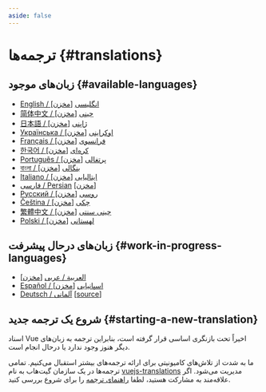 ```yaml
---
aside: false
---
```


# ترجمه‌ها {#translations}

## زبان‌های موجود {#available-languages}

- [English / انگلیسی](https://vuejs.org/) [[مخزن](https://github.com/vuejs/docs)]
- [简体中文 / چینی](https://cn.vuejs.org/) [[مخزن](https://github.com/vuejs-translations/docs-zh-cn)]
- [日本語 / ژاپنی](https://ja.vuejs.org/) [[مخزن](https://github.com/vuejs-translations/docs-ja)]
- [Українська / اوکراینی](https://ua.vuejs.org/) [[مخزن](https://github.com/vuejs-translations/docs-uk)]
- [Français / فرانسوی](https://fr.vuejs.org) [[مخزن](https://github.com/vuejs-translations/docs-fr)]
- [한국어 / کره‌ای](https://ko.vuejs.org) [[مخزن](https://github.com/vuejs-translations/docs-ko)]
- [Português / پرتغالی](https://pt.vuejs.org) [[مخزن](https://github.com/vuejs-translations/docs-pt)]
- [বাংলা / بنگالی](https://bn.vuejs.org) [[مخزن](https://github.com/vuejs-translations/docs-bn)]
- [Italiano / ایتالیایی](https://it.vuejs.org) [[مخزن](https://github.com/vuejs-translations/docs-it)]
- [فارسی / Persian](https://fa.vuejs.org) [[مخزن](https://github.com/vuejs-translations/docs-fa)]
- [Русский / روسی](https://ru.vuejs.org/) [[مخزن](https://github.com/vuejs-translations/docs-ru)]
- [Čeština / چکی](https://cs.vuejs.org/) [[مخزن](https://github.com/vuejs-translations/docs-cs)]
- [繁體中文 / چینی سنتی](https://zh-hk.vuejs.org/) [[مخزن](https://github.com/vuejs-translations/docs-zh-hk)]
- [Polski / لهستانی](https://pl.vuejs.org/) [[مخزن](https://github.com/vuejs-translations/docs-pl)]

## زبان‌های درحال پیشرفت {#work-in-progress-languages}

- [العربية / عربی](https://ar.vuejs.org/) [[مخزن](https://github.com/vuejs-translations/docs-ar)]
- [Español / اسپانیایی](https://vue3-spanish-docs.netlify.app/) [[مخزن](https://github.com/icarusgk/vuejs-spanish-docs)]
- [Deutsch / آلمانی](https://de.vuejs.org/) [[source](https://github.com/vuejs-translations/docs-de)]

## شروع یک ترجمه جدید {#starting-a-new-translation}

اسناد Vue اخیراً تحت بازنگری اساسی قرار گرفته است، بنابراین ترجمه به زبان‌های دیگر هنوز وجود ندارد یا درحال انجام است.

ما به شدت از تلاش‌های کامیونیتی برای ارائه ترجمه‌های بیشتر استقبال می‌کنیم. تمامی ترجمه‌ها در یک سازمان گیت‌هاب به نام [vuejs-translations](https://github.com/vuejs-translations/) مدیریت می‌شود. اگر علاقه‌مند به مشارکت هستید، لطفا [راهنمای ترجمه](https://github.com/vuejs-translations/guidelines/blob/main/README.md) را برای شروع بررسی کنید.
